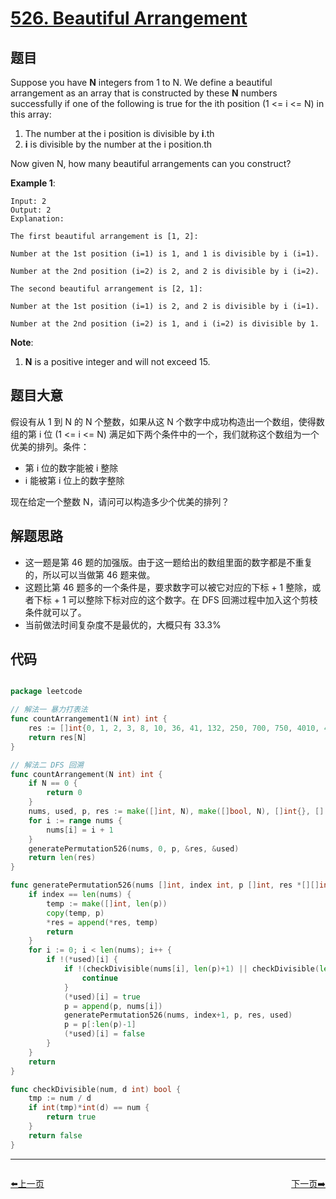 # [526. Beautiful Arrangement](https://leetcode.com/problems/beautiful-arrangement/)


## 题目

Suppose you have **N** integers from 1 to N. We define a beautiful arrangement as an array that is constructed by these **N** numbers successfully if one of the following is true for the ith position (1 <= i <= N) in this array:

1. The number at the i position is divisible by **i**.th
2. **i** is divisible by the number at the i position.th

Now given N, how many beautiful arrangements can you construct?

**Example 1**:

    Input: 2
    Output: 2
    Explanation: 
    
    The first beautiful arrangement is [1, 2]:
    
    Number at the 1st position (i=1) is 1, and 1 is divisible by i (i=1).
    
    Number at the 2nd position (i=2) is 2, and 2 is divisible by i (i=2).
    
    The second beautiful arrangement is [2, 1]:
    
    Number at the 1st position (i=1) is 2, and 2 is divisible by i (i=1).
    
    Number at the 2nd position (i=2) is 1, and i (i=2) is divisible by 1.

**Note**:

1. **N** is a positive integer and will not exceed 15.


## 题目大意

假设有从 1 到 N 的 N 个整数，如果从这 N 个数字中成功构造出一个数组，使得数组的第 i 位 (1 <= i <= N) 满足如下两个条件中的一个，我们就称这个数组为一个优美的排列。条件：

- 第 i 位的数字能被 i 整除
- i 能被第 i 位上的数字整除

现在给定一个整数 N，请问可以构造多少个优美的排列？



## 解题思路


- 这一题是第 46 题的加强版。由于这一题给出的数组里面的数字都是不重复的，所以可以当做第 46 题来做。
- 这题比第 46 题多的一个条件是，要求数字可以被它对应的下标 + 1 整除，或者下标 + 1 可以整除下标对应的这个数字。在 DFS 回溯过程中加入这个剪枝条件就可以了。
- 当前做法时间复杂度不是最优的，大概只有 33.3%


## 代码

```go

package leetcode

// 解法一 暴力打表法
func countArrangement1(N int) int {
	res := []int{0, 1, 2, 3, 8, 10, 36, 41, 132, 250, 700, 750, 4010, 4237, 10680, 24679, 87328, 90478, 435812}
	return res[N]
}

// 解法二 DFS 回溯
func countArrangement(N int) int {
	if N == 0 {
		return 0
	}
	nums, used, p, res := make([]int, N), make([]bool, N), []int{}, [][]int{}
	for i := range nums {
		nums[i] = i + 1
	}
	generatePermutation526(nums, 0, p, &res, &used)
	return len(res)
}

func generatePermutation526(nums []int, index int, p []int, res *[][]int, used *[]bool) {
	if index == len(nums) {
		temp := make([]int, len(p))
		copy(temp, p)
		*res = append(*res, temp)
		return
	}
	for i := 0; i < len(nums); i++ {
		if !(*used)[i] {
			if !(checkDivisible(nums[i], len(p)+1) || checkDivisible(len(p)+1, nums[i])) { // 关键的剪枝条件
				continue
			}
			(*used)[i] = true
			p = append(p, nums[i])
			generatePermutation526(nums, index+1, p, res, used)
			p = p[:len(p)-1]
			(*used)[i] = false
		}
	}
	return
}

func checkDivisible(num, d int) bool {
	tmp := num / d
	if int(tmp)*int(d) == num {
		return true
	}
	return false
}

```


----------------------------------------------
<div style="display: flex;justify-content: space-between;align-items: center;">
<p><a href="https://books.halfrost.com/leetcode/ChapterFour/0500~0599/0525.Contiguous-Array/">⬅️上一页</a></p>
<p><a href="https://books.halfrost.com/leetcode/ChapterFour/0500~0599/0528.Random-Pick-with-Weight/">下一页➡️</a></p>
</div>
